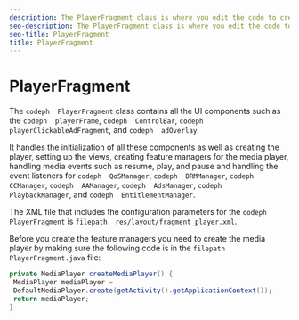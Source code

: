 ```yaml
---
description: The PlayerFragment class is where you edit the code to create the fully-enabled feature managers.
seo-description: The PlayerFragment class is where you edit the code to create the fully-enabled feature managers.
seo-title: PlayerFragment
title: PlayerFragment
---
```


# PlayerFragment

The `codeph  PlayerFragment` class contains all the UI components such as the `codeph  playerFrame`, `codeph  ControlBar`, `codeph  playerClickableAdFragment`, and `codeph  adOverlay`.

It handles the initialization of all these components as well as creating the player, setting up the views, creating feature managers for the media player, handling media events such as resume, play, and pause and handling the event listeners for `codeph  QoSManager`, `codeph  DRMManager`, `codeph  CCManager`, `codeph  AAManager`, `codeph  AdsManager`, `codeph  PlaybackManager`, and `codeph  EntitlementManager`.

The XML file that includes the configuration parameters for the `codeph  PlayerFragment` is `filepath  res/layout/fragment_player.xml`.

Before you create the feature managers you need to create the media player by making sure the following code is in the `filepath  PlayerFragment.java` file:
```java
private MediaPlayer createMediaPlayer() { 
 MediaPlayer mediaPlayer = 
 DefaultMediaPlayer.create(getActivity().getApplicationContext()); 
 return mediaPlayer; 
}
```

